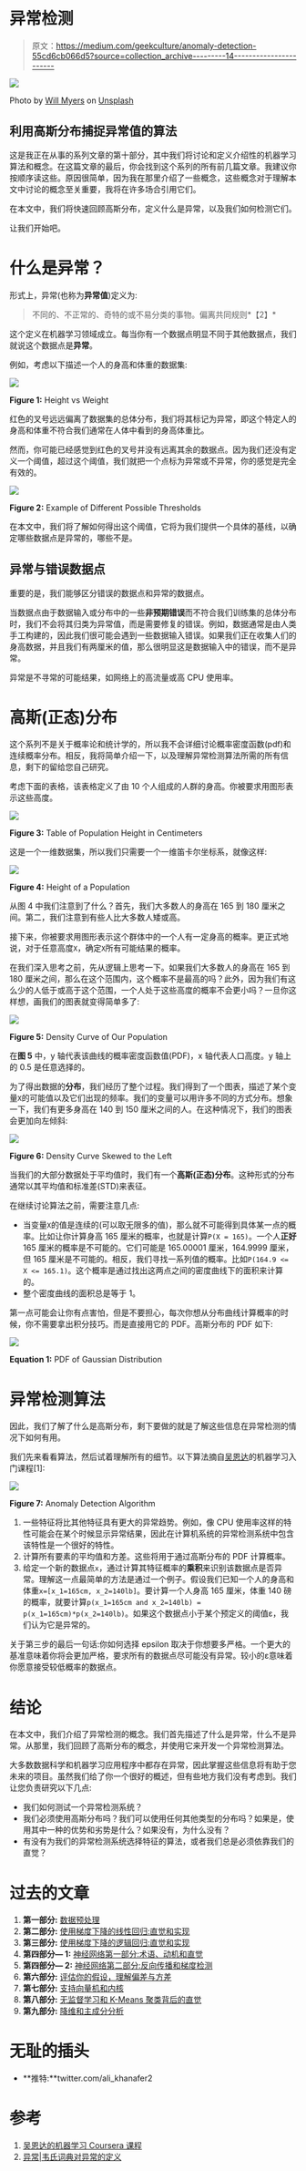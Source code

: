 # 异常检测

> 原文：<https://medium.com/geekculture/anomaly-detection-55cd6cb066d5?source=collection_archive---------14----------------------->

![](img/c0bde08b0ae0c9c2513fb79cd3e5fa48.png)

Photo by [Will Myers](https://unsplash.com/@will_myers?utm_source=medium&utm_medium=referral) on [Unsplash](https://unsplash.com?utm_source=medium&utm_medium=referral)

## 利用高斯分布捕捉异常值的算法

这是我正在从事的系列文章的第十部分，其中我们将讨论和定义介绍性的机器学习算法和概念。在这篇文章的最后，你会找到这个系列的所有前几篇文章。我建议你按顺序读这些。原因很简单，因为我在那里介绍了一些概念，这些概念对于理解本文中讨论的概念至关重要，我将在许多场合引用它们。

在本文中，我们将快速回顾高斯分布，定义什么是异常，以及我们如何检测它们。

让我们开始吧。

# 什么是异常？

形式上，异常(也称为**异常值**)定义为:

> 不同的、不正常的、奇特的或不易分类的事物。偏离共同规则*【2】*

这个定义在机器学习领域成立。每当你有一个数据点明显不同于其他数据点，我们就说这个数据点是**异常**。

例如，考虑以下描述一个人的身高和体重的数据集:

![](img/8b816b059627e285b2f3736a24d3b99a.png)

**Figure 1:** Height vs Weight

红色的叉号远远偏离了数据集的总体分布，我们将其标记为异常，即这个特定人的身高和体重不符合我们通常在人体中看到的身高体重比。

然而，你可能已经感觉到红色的叉号并没有远离其余的数据点。因为我们还没有定义一个阈值，超过这个阈值，我们就把一个点标为异常或不异常，你的感觉是完全有效的。

![](img/c0ea71f7491c3b9d8262d3009784f9aa.png)

**Figure 2:** Example of Different Possible Thresholds

在本文中，我们将了解如何得出这个阈值，它将为我们提供一个具体的基线，以确定哪些数据点是异常的，哪些不是。

## 异常与错误数据点

重要的是，我们能够区分错误的数据点和异常的数据点。

当数据点由于数据输入或分布中的一些**非预期错误**而不符合我们训练集的总体分布时，我们不会将其归类为异常值，而是需要修复的错误。例如，数据通常是由人类手工构建的，因此我们很可能会遇到一些数据输入错误。如果我们正在收集人们的身高数据，并且我们有两厘米的值，那么很明显这是数据输入中的错误，而不是异常。

异常是不寻常的可能结果，如网络上的高流量或高 CPU 使用率。

# 高斯(正态)分布

这个系列不是关于概率论和统计学的，所以我不会详细讨论概率密度函数(pdf)和连续概率分布。相反，我将简单介绍一下，以及理解异常检测算法所需的所有信息，剩下的留给您自己研究。

考虑下面的表格，该表格定义了由 10 个人组成的人群的身高。你被要求用图形表示这些高度。

![](img/908e983a2046332a3ea9a7c21344cfe1.png)

**Figure 3:** Table of Population Height in Centimeters

这是一个一维数据集，所以我们只需要一个一维笛卡尔坐标系，就像这样:

![](img/c4e393c3c0b6ebbceccb5d1a34b75c83.png)

**Figure 4:** Height of a Population

从图 4 中我们注意到了什么？首先，我们大多数人的身高在 165 到 180 厘米之间。第二，我们注意到有些人比大多数人矮或高。

接下来，你被要求用图形表示这个群体中的一个人有一定身高的概率。更正式地说，对于任意高度`X`，确定`X`所有可能结果的概率。

在我们深入思考之前，先从逻辑上思考一下。如果我们大多数人的身高在 165 到 180 厘米之间，那么在这个范围内，这个概率不是最高的吗？此外，因为我们有这么少的人低于或高于这个范围，一个人处于这些高度的概率不会更小吗？一旦你这样想，画我们的图表就变得简单多了:

![](img/84cf75100351ebf3054acaa902af3fe0.png)

**Figure 5:** Density Curve of Our Population

在**图 5** 中，y 轴代表该曲线的概率密度函数值(PDF)，x 轴代表人口高度。y 轴上的 0.5 是任意选择的。

为了得出数据的**分布**，我们经历了整个过程。我们得到了一个图表，描述了某个变量`X`的可能值以及它们出现的频率。我们的变量可以用许多不同的方式分布。想象一下，我们有更多身高在 140 到 150 厘米之间的人。在这种情况下，我们的图表会更加向左倾斜:

![](img/5097351911dbfbd2ba0720cc61ef94da.png)

**Figure 6:** Density Curve Skewed to the Left

当我们的大部分数据处于平均值时，我们有一个**高斯(正态)分布**。这种形式的分布通常以其平均值和标准差(STD)来表征。

在继续讨论算法之前，需要注意几点:

*   当变量`X`的值是连续的(可以取无限多的值)，那么就不可能得到具体某一点的概率。比如让你计算身高 165 厘米的概率，也就是计算`P(X = 165)`。一个人**正好** 165 厘米的概率是不可能的。它们可能是 165.00001 厘米，164.9999 厘米，但 165 厘米是不可能的。相反，我们寻找一系列值的概率。比如`P(164.9 <= X <= 165.1)`。这个概率是通过找出这两点之间的密度曲线下的面积来计算的。
*   整个密度曲线的面积总是等于 1。

第一点可能会让你有点害怕，但是不要担心，每次你想从分布曲线计算概率的时候，你不需要拿出积分技巧。而是直接用它的 PDF。高斯分布的 PDF 如下:

![](img/ab7396ed72e6871e1748aa32622711e1.png)

**Equation 1:** PDF of Gaussian Distribution

# 异常检测算法

因此，我们了解了什么是高斯分布，剩下要做的就是了解这些信息在异常检测的情况下如何有用。

我们先来看看算法，然后试着理解所有的细节。以下算法摘自[吴恩达](https://medium.com/u/592ce2a67248?source=post_page-----55cd6cb066d5--------------------------------)的机器学习入门课程[1]:

![](img/86e4cc2371c6ff12bcacb9c594920dd1.png)

**Figure 7:** Anomaly Detection Algorithm

1.  一些特征将比其他特征具有更大的异常趋势。例如，像 CPU 使用率这样的特性可能会在某个时候显示异常结果，因此在计算机系统的异常检测系统中包含该特性是一个很好的特性。
2.  计算所有要素的平均值和方差。这些将用于通过高斯分布的 PDF 计算概率。
3.  给定一个新的数据点`x`，通过计算其特征概率的**乘积**来识别该数据点是否异常。理解这一点最简单的方法是通过一个例子。假设我们已知一个人的身高和体重`x=[x_1=165cm, x_2=140lb]`。要计算一个人身高 165 厘米，体重 140 磅的概率，就要计算`p(x_1=165cm and x_2=140lb) = p(x_1=165cm)*p(x_2=140lb)`。如果这个数据点小于某个预定义的阈值ε，我们认为它是异常的。

关于第三步的最后一句话:你如何选择 epsilon 取决于你想要多严格。一个更大的基准意味着你将会更加严格，要求所有的数据点尽可能没有异常。较小的ε意味着你愿意接受较低概率的数据点。

# 结论

在本文中，我们介绍了异常检测的概念。我们首先描述了什么是异常，什么不是异常。从那里，我们回顾了高斯分布的概念，并使用它来开发一个异常检测算法。

大多数数据科学和机器学习应用程序中都存在异常，因此掌握这些信息将有助于您未来的项目。虽然我们给了你一个很好的概述，但有些地方我们没有考虑到。我们让您负责研究以下几点:

*   我们如何测试一个异常检测系统？
*   我们必须使用高斯分布吗？我们可以使用任何其他类型的分布吗？如果是，使用其中一种的优势和劣势是什么？如果没有，为什么没有？
*   有没有为我们的异常检测系统选择特征的算法，或者我们总是必须依靠我们的直觉？

# 过去的文章

1.  **第一部分:** [数据预处理](https://ali-h-khanafer.medium.com/data-pre-processing-ee81bbe5cc77)
2.  **第二部分:** [使用梯度下降的线性回归:直觉和实现](https://ali-h-khanafer.medium.com/linear-regression-using-gradient-descent-intuition-and-implementation-522d43453fc3)
3.  **第三部分:** [使用梯度下降的逻辑回归:直觉和实现](/geekculture/logistic-regression-using-gradient-descent-intuition-and-implementation-36a8498afdcb)
4.  **第四部分— 1:** [神经网络第一部分:术语、动机和直觉](/geekculture/neural-networks-part-1-terminology-motivation-and-intuition-73675fc43947)
5.  **第四部分— 2:** [神经网络第二部分:反向传播和梯度检测](/geekculture/neural-networks-part-2-backpropagation-and-gradient-checking-4f8d1350fb0b)
6.  **第六部分:** [评估你的假设，理解偏差与方差](/geekculture/evaluating-your-hypothesis-and-understanding-bias-vs-variance-86512cce4253)
7.  **第七部分:** [支持向量机和内核](/geekculture/support-vector-machines-and-kernels-8b064ee53fc3)
8.  **第八部分:** [无监督学习和 K-Means 聚类背后的直觉](/geekculture/unsupervised-learning-and-the-intuition-behind-k-means-clustering-9805ed89fa0)
9.  **第九部分:** [降维和主成分分析](/geekculture/dimensionality-reduction-and-principal-component-analysis-6e4d8ec6a312)

# 无耻的插头

*   **推特:**twitter.com/ali_khanafer2

# 参考

1.  [吴恩达的机器学习 Coursera 课程](https://www.coursera.org/learn/machine-learning?page=1)
2.  [异常|韦氏词典对异常的定义](https://www.merriam-webster.com/dictionary/anomaly)